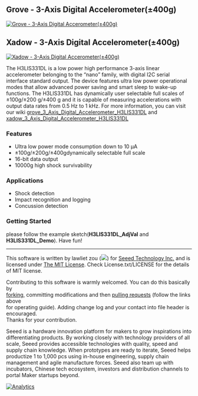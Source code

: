 ## Grove - 3-Axis Digital Accelerometer(±400g)
[![Grove - 3-Axis Digital Accerometer(±400g)](http://www.seeedstudio.com/depot/bmz_cache/1/10c3981c549bac7dcb138742e4cf28d4.image.530x397.jpg)](http://www.seeedstudio.com/depot/Grove-3Axis-Digital-Accelerometer400g-p-1897.html?cPath=25_132)
## Xadow - 3-Axis Digital Accelerometer(±400g)
[![Xadow - 3-Axis Digital Accerometer(±400g)](http://www.seeedstudio.com/depot/bmz_cache/1/1e0d38b123fda92e1872df69dd6145ec.image.530x397.jpg)](http://www.seeedstudio.com/depot/Xadow3Axis-Digital-Accelerometer400g-p-1896.html?cPath=84_120)

The H3LIS331DL is a low power high performance 3-axis linear accelerometer belonging to the “nano” family, with digital I2C serial interface standard output. The device features ultra low power operational modes that allow advanced power saving and smart sleep to wake-up functions. The H3LIS331DL has dynamically user selectable full scales of ±100g/±200 g/±400 g and it is capable of measuring accelerations with output data rates from 0.5 Hz to 1 kHz.  For more information, you can visit our wiki [grove_3_Axis_Digital_Accelerometer_H3LIS331DL][1] and [xadow_3_Axis_Digital_Accelerometer_H3LIS331DL][2] 

### Features
+ Ultra low power mode consumption down to 10 µA
+ ±100g/±200g/±400gdynamically selectable full scale
+ 16-bit data output
+ 10000g high shock survivability


### Applications
+ Shock detection
+ Impact recognition and logging
+ Concussion detection 

### Getting Started
please follow the example sketch(**H3LIS331DL_AdjVal** and **H3LIS331DL_Demo**). Have fun!


----

This software is written by lawliet zou (![](http://www.seeedstudio.com/wiki/images/f/f8/Email-lawliet.zou.jpg)) for [Seeed Technology Inc.](http://www.seeed.cc) and is licensed under [The MIT License](http://opensource.org/licenses/mit-license.php). Check License.txt/LICENSE for the details of MIT license.<br>

Contributing to this software is warmly welcomed. You can do this basically by<br>
[forking](https://help.github.com/articles/fork-a-repo), committing modifications and then [pulling requests](https://help.github.com/articles/using-pull-requests) (follow the links above<br>
for operating guide). Adding change log and your contact into file header is encouraged.<br>
Thanks for your contribution.

Seeed is a hardware innovation platform for makers to grow inspirations into differentiating products. By working closely with technology providers of all scale, Seeed provides accessible technologies with quality, speed and supply chain knowledge. When prototypes are ready to iterate, Seeed helps productize 1 to 1,000 pcs using in-house engineering, supply chain management and agile manufacture forces. Seeed also team up with incubators, Chinese tech ecosystem, investors and distribution channels to portal Maker startups beyond.

[1]: http://www.seeedstudio.com/wiki/Grove_-_3-Axis_Digital_Accelerometer(%C2%B1400g)
[2]: http://www.seeedstudio.com/wiki/Xadow-_3-Axis_Digital_Accelerometer(%C2%B1400g)

[![Analytics](https://ga-beacon.appspot.com/UA-46589105-3/Accelerometer_H3LIS331DL)](https://github.com/igrigorik/ga-beacon)
